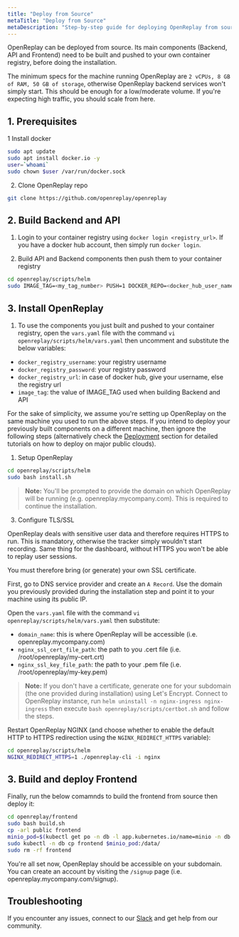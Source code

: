```yaml
---
title: "Deploy from Source"
metaTitle: "Deploy from Source"
metaDescription: "Step-by-step guide for deploying OpenReplay from source code."
---
```


OpenReplay can be deployed from source. Its main components (Backend, API and Frontend) need to be built and pushed to your own container registry, before doing the installation.

The minimum specs for the machine running OpenReplay are `2 vCPUs, 8 GB of RAM, 50 GB of storage`, otherwise OpenReplay backend services won't simply start. This should be enough for a low/moderate volume. If you're expecting high traffic, you should scale from here.

## 1. Prerequisites

1 Install docker

```bash
sudo apt update
sudo apt install docker.io -y
user=`whoami`
sudo chown $user /var/run/docker.sock
```

2. Clone OpenReplay repo

```bash
git clone https://github.com/openreplay/openreplay
```

## 2. Build Backend and API

1. Login to your container registry using `docker login <registry_url>`. If you have a docker hub account, then simply run `docker login`.

2. Build API and Backend components then push them to your container registry

```bash
cd openreplay/scripts/helm
sudo IMAGE_TAG=<my_tag_number> PUSH=1 DOCKER_REPO=<docker_hub_user_name> or <docker registry url> bash build_deploy.sh
```
## 3. Install OpenReplay

1. To use the components you just built and pushed to your container registry, open the `vars.yaml` file with the command `vi openreplay/scripts/helm/vars.yaml` then uncomment and substitute the below variables:
- `docker_registry_username`: your registry username
- `docker_registry_password`: your registry password
- `docker_registry_url`: in case of docker hub, give your username, else the registry url
- `image_tag`: the value of IMAGE_TAG used when building Backend and API
   
For the sake of simplicity, we assume you're setting up OpenReplay on the same machine you used to run the above steps. If you intend to deploy your previously built components on a different machine, then ignore the following steps (alternatively check the [Deployment](/deployment) section for detailed tutorials on how to deploy on major public clouds).

1. Setup OpenReplay

```bash
cd openreplay/scripts/helm
sudo bash install.sh
```
> **Note:** You'll be prompted to provide the domain on which OpenReplay will be running (e.g. openreplay.mycompany.com). This is required to continue the installation.

3. Configure TLS/SSL

OpenReplay deals with sensitive user data and therefore requires HTTPS to run. This is mandatory, otherwise the tracker simply wouldn't start recording. Same thing for the dashboard, without HTTPS you won't be able to replay user sessions.

You must therefore bring (or generate) your own SSL certificate.

First, go to DNS service provider and create an `A Record`. Use the domain you previously provided during the installation step and point it to your machine using its public IP.

Open the `vars.yaml` file with the command `vi openreplay/scripts/helm/vars.yaml` then substitute:
- `domain_name`: this is where OpenReplay will be accessible (i.e. openreplay.mycompany.com)
- `nginx_ssl_cert_file_path`: the path to you .cert file (i.e. /root/openreplay/my-cert.crt)
- `nginx_ssl_key_file_path`: the path to your .pem file (i.e. /root/openreplay/my-key.pem)

> **Note:** If you don't have a certificate, generate one for your subdomain (the one provided during installation) using Let's Encrypt. Connect to OpenReplay instance, run `helm uninstall -n nginx-ingress nginx-ingress` then execute `bash openreplay/scripts/certbot.sh` and follow the steps.

Restart OpenReplay NGINX (and choose whether to enable the default HTTP to HTTPS redirection using the `NGINX_REDIRECT_HTTPS` variable):

```bash
cd openreplay/scripts/helm
NGINX_REDIRECT_HTTPS=1 ./openreplay-cli -i nginx
```

## 3. Build and deploy Frontend

Finally, run the below comamnds to build the frontend from source then deploy it:

```bash
cd openreplay/frontend
sudo bash build.sh
cp -arl public frontend
minio_pod=$(kubectl get po -n db -l app.kubernetes.io/name=minio -n db --output custom-columns=name:.metadata.name | tail -n+2)
sudo kubectl -n db cp frontend $minio_pod:/data/
sudo rm -rf frontend
```

You're all set now, OpenReplay should be accessible on your subdomain. You can create an account by visiting the `/signup` page (i.e. openreplay.mycompany.com/signup).

## Troubleshooting

If you encounter any issues, connect to our [Slack](https://slack.openreplay.com) and get help from our community.